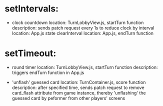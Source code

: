 # setIntervals:

* clock countdown 
location: TurnLobbyView.js, startTurn function
description: sends patch request every 1s to reduce clock by
interval location: App.js state
clearInterval location: App.js, endTurn function

# setTimeout:

* round timer
location: TurnLobbyView.js, startTurn function
description: triggers endTurn function in App.js

* 'unflash' guessed card
location: TurnContainer.js, score function
description: after specified time, sends patch request to remove card_flash attribute from game instance, thereby 'unflashing' the guessed card by peformer from other players' screens

